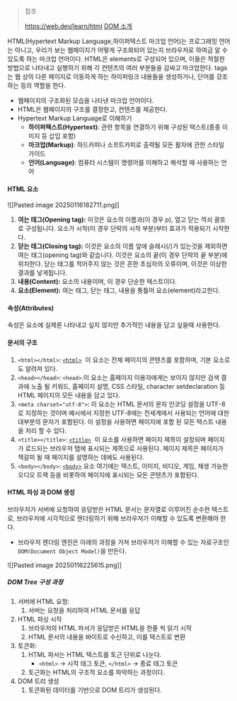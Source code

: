 > 참조
> 
> https://web.dev/learn/html
> [DOM 소개](https://developer.mozilla.org/ko/docs/Web/API/Document_Object_Model/Introduction)


HTML(Hypertext Markup Language,하이퍼텍스트 마크업 언어)는 프로그래밍 언어는 아니고, 우리가 보는 웹페이지가 어떻게 구조화되어 있는지 브라우저로 하여금 알 수 있도록 하는 마크업 언어이다. HTML은 elements로 구성되어 있으며, 이들은 적절한 방법으로 나타내고 실행하기 위해 각 컨텐츠의 여러 부분들을 감싸고 마크업한다. tags는 웹 상의 다른 페이지로 이동하게 하는 하이퍼링크 내용들을 생성하거나, 단어를 강조하는 등의 역할을 한다.
- 웹페이지의 구조화된 모습을 나타낸 마크업 언어이다.
- HTML은 웹페이지의 구조를 결정한고, 컨텐츠를 제공한다.
- Hypertext Markup Language로 이해하기
	- **하이퍼텍스트(Hypertext)**: 관련 항목을 연결하기 위해 구성된 텍스트(종종 이미지 등 삽입 포함)
	- **마크업(Markup)**: 하드카피나 소프트카피로 출력될 모든 활자에 관한 스타일 가이드
	- **언어(Language)**: 컴퓨터 시스템이 명령어를 이해하고 해석할 때 사용하는 언어

#### HTML 요소

![[Pasted image 20250116182711.png]]

1. **여는 태그(Opening tag):** 이것은 요소의 이름과(이 경우 p), 열고 닫는 꺽쇠 괄호로 구성됩니다. 요소가 시작(이 경우 단락의 시작 부분)부터 효과가 적용되기 시작한다.
2. **닫는 태그(Closing tag):** 이것은 요소의 이름 앞에 슬래시(/)가 있는것을 제외하면 여는 태그(opening tag)와 같습니다. 이것은 요소의 끝(이 경우 단락의 끝 부분)에 위치한다. 닫는 태그를 적어주지 않는 것은 흔한 초심자의 오류이며, 이것은 이상한 결과를 낳게됩니다.
3. **내용(Content):** 요소의 내용이며, 이 경우 단순한 텍스트이다.
4. **요소(Element):** 여는 태그, 닫는 태그, 내용을 통틀어 요소(element)라고한다.

#### 속성(Attributes)

속성은 요소에 실제론 나타내고 싶지 않지만 추가적인 내용을 담고 싶을때 사용한다.

#### 문서의 구조

1. `<html></html>`: [`<html>`](https://developer.mozilla.org/ko/docs/Web/HTML/Element/html)  이 요소는 전체 페이지의 콘텐츠를 포함하며, 기본 요소로도 알려져 있다.
2. `<head></head>`: `<head>`.이 요소는 홈페이지 이용자에게는 보이지 않지만 검색 결과에 노출 될 키워드, 홈페이지 설명, CSS 스타일, character setdeclaration 등 HTML 페이지의 모든 내용을 담고 있다.
3. `<meta charset="utf-8">`: 이 요소는 HTML 문서의 문자 인코딩 설정을 UTF-8로 지정하는 것이며 예시에서 지정한 UTF-8에는 전세계에서 사용되는 언어에 대한 대부분의 문자가 포함된다. 이 설정을 사용하면 페이지에 포함 된 모든 텍스트 내용을 처리 할 수 있다. 
4. `<title></title>`: [`<title>`](https://developer.mozilla.org/ko/docs/Web/HTML/Element/title)  이 요소를 사용하면 페이지 제목이 설정되며 페이지가 로드되는 브라우저 탭에 표시되는 제목으로 사용된다. 페이지 제목은 페이지가 책갈피 될 때 페이지를 설명하는 데에도 사용된다.
5. `<body></body>`: [`<body>`](https://developer.mozilla.org/ko/docs/Web/HTML/Element/body) 요소 여기에는 텍스트, 이미지, 비디오, 게임, 재생 가능한 오디오 트랙 등을 비롯하여 페이지에 표시되는 모든 콘텐츠가 포함된다.

#### HTML 파싱 과 DOM 생성

브라우저가 서버에 요청하여 응답받은 HTML 문서는 문자열로 이루어진 순수한 텍스트로, 브라우저에 시각적으로 렌더링하기 위해 브라우저가 이해할 수 있도록 변환해야 한다.
- 브라우저 렌더링 엔진은 아래의 과정을 거쳐 브라우저가 이해할 수 있는 자료구조인`DOM(Document Object Model)`을 만든다.

![[Pasted image 20250116225615.png]]

##### DOM  Tree 구성 과정

1. 서버에 HTML 요청: 
	1. 서버는 요청을 처리하여 HTML 문서를 응답
2. HTML 파싱 시작
	1. 브라우저의 HTML 파서가 응답받은 HTML을 한줄 씩 읽기 시작
	2. HTML 문서의 내용을 바이트로 수신하고, 이를 텍스트로 변환
3. 토큰화: 
	1. HTML 파서는 HTML 텍스트를 토근 단위로 나눈다.
		- `<html>` → 시작 태그 토큰, `</html>` → 종료 태그 토큰
	2. 토근화는 HTML의 구조적 요소를 파악하는 과정이다.
4. DOM 트리 생성
	1. 토큰화된 데이터를 기반으로 DOM 트리가 생성된다.
